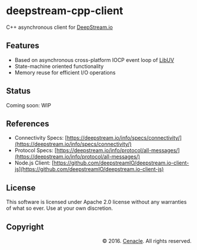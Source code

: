 # deepstream-cpp-client
C++ asynchronous client for [DeepStream.io](http://deepstream.io)

## Features
* Based on asynchronous cross-platform IOCP event loop of [LibUV](http://libuv.org/)
* State-machine oriented functionality
* Memory reuse for efficient I/O operations

## Status
Coming soon: WIP

## References
* Connectivity Specs: [https://deepstream.io/info/specs/connectivity/](https://deepstream.io/info/specs/connectivity/)
* Protocol Specs: [https://deepstream.io/info/protocol/all-messages/](https://deepstream.io/info/protocol/all-messages/)
* Node.js Client: [https://github.com/deepstreamIO/deepstream.io-client-js](https://github.com/deepstreamIO/deepstream.io-client-js)

## License
This software is licensed under Apache 2.0 license without any warranties of what so ever. Use at your own discretion.

## Copyright
<p align="right">&copy; 2016. <a href="https://cenacle.company/" title="Cenacle">Cenacle</a>. All rights reserved.</p>
